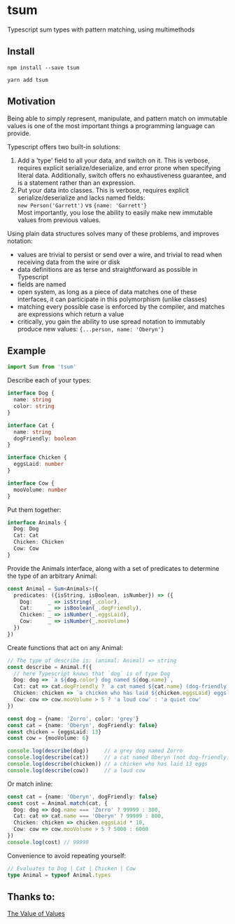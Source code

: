 # tsum
Typescript sum types with pattern matching, using multimethods

## Install
`npm install --save tsum`

`yarn add tsum`

## Motivation
Being able to simply represent, manipulate, and pattern match on immutable values is one of the most important things a programming language can provide.

Typescript offers two built-in solutions:
1. Add a 'type' field to all your data, and switch on it.  This is verbose, requires explicit serialize/deserialize, and error prone when specifying literal data.  Additionally, switch offers no exhaustiveness guarantee, and is a statement rather than an expression.
2. Put your data into classes.  This is verbose, requires explicit serialize/deserialize and lacks named fields:  
`new Person('Garrett')` vs `{name: 'Garrett'}`  
Most importantly, you lose the ability to easily make new immutable values from previous values.

Using plain data structures solves many of these problems, and improves notation:
- values are trivial to persist or send over a wire, and trivial to read when receiving data from the wire or disk
- data definitions are as terse and straightforward as possible in Typescript
- fields are named
- open system, as long as a piece of data matches one of these interfaces, it can participate in this polymorphism (unlike classes)
- matching every possible case is enforced by the compiler, and matches are expressions which return a value
- critically, you gain the ability to use spread notation to immutably produce new values: `{...person, name: 'Oberyn'}`

## Example
```ts
import Sum from 'tsum'
```


Describe each of your types:
```ts
interface Dog {
  name: string
  color: string
}

interface Cat {
  name: string 
  dogFriendly: boolean
}

interface Chicken {
  eggsLaid: number
}

interface Cow {
  mooVolume: number
}
```

Put them together:
```ts
interface Animals {
  Dog: Dog
  Cat: Cat
  Chicken: Chicken
  Cow: Cow
}
```

Provide the Animals interface, along with a set of predicates to determine the type of an arbitrary Animal:
```ts
const Animal = Sum<Animals>({
  predicates: ({isString, isBoolean, isNumber}) => ({
    Dog:     _ => isString(_.color),
    Cat:     _ => isBoolean(_.dogFriendly),
    Chicken: _ => isNumber(_.eggsLaid),
    Cow:     _ => isNumber(_.mooVolume)
  })
})
```


Create functions that act on any Animal:
```ts
// The type of describe is: (animal: Animal) => string
const describe = Animal.f({
  // here Typescript knows that `dog` is of type Dog
  Dog: dog => `a ${dog.color} dog named ${dog.name}`,
  Cat: cat => cat.dogFriendly ? `a cat named ${cat.name} (dog-friendly)` : `a cat named ${cat.name} (not dog-friendly)`,
  Chicken: chicken => `a chicken who has laid ${chicken.eggsLaid} eggs`,
  Cow: cow => cow.mooVolume > 5 ? 'a loud cow' : 'a quiet cow'
})

const dog = {name: 'Zorro', color: 'grey'}
const cat = {name: 'Oberyn', dogFriendly: false}
const chicken = {eggsLaid: 13}
const cow = {mooVolume: 6}

console.log(describe(dog))     // a grey dog named Zorro
console.log(describe(cat))     // a cat named Oberyn (not dog-friendly)
console.log(describe(chicken)) // a chicken who has laid 13 eggs
console.log(describe(cow))     // a loud cow
```

Or match inline:
```ts
const cat = {name: 'Oberyn', dogFriendly: false}
const cost = Animal.match(cat, {
  Dog: dog => dog.name === 'Zorro' ? 99999 : 300,
  Cat: cat => cat.name === 'Oberyn' ? 99999 : 800,
  Chicken: chicken => chicken.eggsLaid * 10,
  Cow: cow => cow.mooVolume > 5 ? 5000 : 6000
})
console.log(cost) // 99999
```

Convenience to avoid repeating yourself:
```ts
// Evaluates to Dog | Cat | Chicken | Cow
type Animal = typeof Animal.types
```

## Thanks to:
[The Value of Values](https://www.youtube.com/watch?v=-6BsiVyC1kM)
